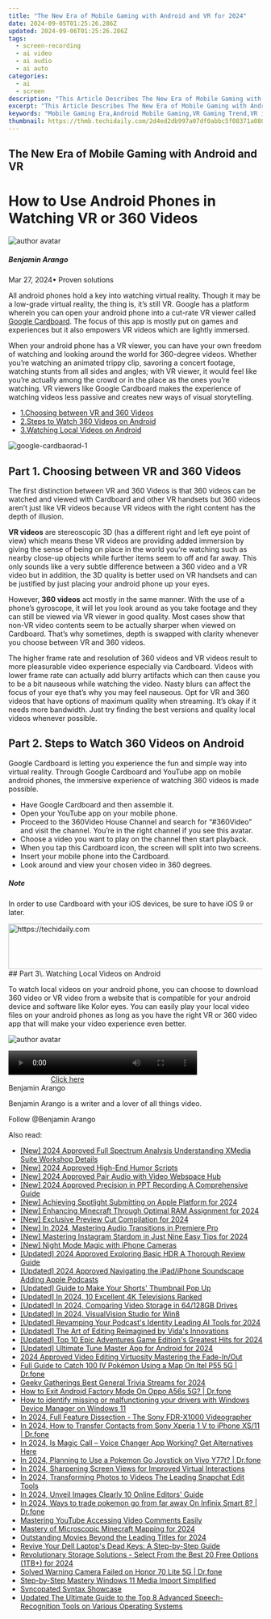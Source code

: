 ```yaml
---
title: "The New Era of Mobile Gaming with Android and VR for 2024"
date: 2024-09-05T01:25:26.286Z
updated: 2024-09-06T01:25:26.286Z
tags: 
  - screen-recording
  - ai video
  - ai audio
  - ai auto
categories: 
  - ai
  - screen
description: "This Article Describes The New Era of Mobile Gaming with Android and VR for 2024"
excerpt: "This Article Describes The New Era of Mobile Gaming with Android and VR for 2024"
keywords: "Mobile Gaming Era,Android Mobile Gaming,VR Gaming Trend,VR in Gaming,Android Gameplay,Gaming with VR,New Gaming Tech"
thumbnail: https://thmb.techidaily.com/2d4ed2db997a07df0abbc5f08371a080eeac3562475afaa223146d9d0657f5f7.jpg
---
```


## The New Era of Mobile Gaming with Android and VR

# How to Use Android Phones in Watching VR or 360 Videos

![author avatar](https://images.wondershare.com/filmora/article-images/benjamin-arango-author.jpg)

##### Benjamin Arango

 Mar 27, 2024• Proven solutions

All android phones hold a key into watching virtual reality. Though it may be a low-grade virtual reality, the thing is, it’s still VR. Google has a platform wherein you can open your android phone into a cut-rate VR viewer called [Google Cardboard](https://tools.techidaily.com/wondershare/filmora/download/). The focus of this app is mostly put on games and experiences but it also empowers VR videos which are lightly immersed.

When your android phone has a VR viewer, you can have your own freedom of watching and looking around the world for 360-degree videos. Whether you’re watching an animated trippy clip, savoring a concert footage, watching stunts from all sides and angles; with VR viewer, it would feel like you’re actually among the crowd or in the place as the ones you’re watching. VR viewers like Google Cardboard makes the experience of watching videos less passive and creates new ways of visual storytelling.

* [1.Choosing between VR and 360 Videos](#part1)
* [2.Steps to Watch 360 Videos on Android](#part2)
* [3.Watching Local Videos on Android](#part3)

![google-cardbaorad-1](https://images.wondershare.com/filmora/resource/google-cardbaorad-1.jpg)

## Part 1\. Choosing between VR and 360 Videos

The first distinction between VR and 360 Videos is that 360 videos can be watched and viewed with Cardboard and other VR handsets but 360 videos aren’t just like VR videos because VR videos with the right content has the depth of illusion.

**VR videos** are stereoscopic 3D (has a different right and left eye point of view) which means these VR videos are providing added immersion by giving the sense of being on place in the world you’re watching such as nearby close-up objects while further items seem to off and far away. This only sounds like a very subtle difference between a 360 video and a VR video but in addition, the 3D quality is better used on VR handsets and can be justified by just placing your android phone up your eyes.

However, **360 videos** act mostly in the same manner. With the use of a phone’s gyroscope, it will let you look around as you take footage and they can still be viewed via VR viewer in good quality. Most cases show that non-VR video contents seem to be actually sharper when viewed on Cardboard. That’s why sometimes, depth is swapped with clarity whenever you choose between VR and 360 videos.

The higher frame rate and resolution of 360 videos and VR videos result to more pleasurable video experience especially via Cardboard. Videos with lower frame rate can actually add blurry artifacts which can then cause you to be a bit nauseous while watching the video. Nasty blurs can affect the focus of your eye that’s why you may feel nauseous. Opt for VR and 360 videos that have options of maximum quality when streaming. It’s okay if it needs more bandwidth. Just try finding the best versions and quality local videos whenever possible.

## Part 2\. Steps to Watch 360 Videos on Android

Google Cardboard is letting you experience the fun and simple way into virtual reality. Through Google Cardboard and YouTube app on mobile android phones, the immersive experience of watching 360 videos is made possible.

* Have Google Cardboard and then assemble it.
* Open your YouTube app on your mobile phone.
* Proceed to the 360Video House Channel and search for “#360Video” and visit the channel. You’re in the right channel if you see this avatar.
* Choose a video you want to play on the channel then start playback.
* When you tap this Cardboard icon, the screen will split into two screens.
* Insert your mobile phone into the Cardboard.
* Look around and view your chosen video in 360 degrees.

##### Note

In order to use Cardboard with your iOS devices, be sure to have iOS 9 or later.

<!-- affiliate ads begin -->
<a href="https://appsumo.8odi.net/c/5597632/2068440/7443" target="_top" id="2068440">
  <img src="//a.impactradius-go.com/display-ad/7443-2068440" border="0" alt="https://techidaily.com" width="728" height="90"/>
</a>
<img height="0" width="0" src="https://appsumo.8odi.net/i/5597632/2068440/7443" style="position:absolute;visibility:hidden;" border="0" />
<!-- affiliate ads end -->
## Part 3\. Watching Local Videos on Android

To watch local videos on your android phone, you can choose to download 360 video or VR video from a website that is compatible for your android device and software like Kolor eyes. You can easily play your local video files on your android phones as long as you have the right VR or 360 video app that will make your video experience even better.

![author avatar](https://images.wondershare.com/filmora/article-images/benjamin-arango-author.jpg)

<!-- affiliate ads begin -->
<span id="1936838">
					<video width="374" height="48" style="cursor:pointer"
           poster="//a.impactradius-go.com/display-clicktoplayimage/1936838.png"
           onclick="if(!this.playClicked){this.play();this.setAttribute('controls',true);this.playClicked=true;}">
	   <source src="//a.impactradius-go.com/display-ad/18409-1936838">
	   <img src="//a.impactradius-go.com/display-clicktoplayimage/1936838.png" style="border: none; height: 100%; width: 100%; object-fit: contain">
	</video>
	<div style="width:234px;text-align:center"><a href="javascript:window.open(decodeURIComponent('https%3A%2F%2Fcoinrule.sjv.io%2Fc%2F5597632%2F1936838%2F18409'), '_blank');void(0);">Click here</a></div>
</span>
<img height="0" width="0" src="https://imp.pxf.io/i/5597632/1936838/18409" style="position:absolute;visibility:hidden;" border="0" />
<!-- affiliate ads end -->
Benjamin Arango

Benjamin Arango is a writer and a lover of all things video.

Follow @Benjamin Arango


<ins class="adsbygoogle"
     style="display:block"
     data-ad-format="autorelaxed"
     data-ad-client="ca-pub-7571918770474297"
     data-ad-slot="1223367746"></ins>



<ins class="adsbygoogle"
     style="display:block"
     data-ad-client="ca-pub-7571918770474297"
     data-ad-slot="8358498916"
     data-ad-format="auto"
     data-full-width-responsive="true"></ins>


<span class="atpl-alsoreadstyle">Also read:</span>
<div><ul>
<li><a href="https://fox-direct.techidaily.com/new-2024-approved-full-spectrum-analysis-understanding-xmedia-suite-workshop-details/"><u>[New] 2024 Approved  Full Spectrum Analysis  Understanding XMedia Suite Workshop Details</u></a></li>
<li><a href="https://fox-direct.techidaily.com/new-2024-approved-high-end-humor-scripts/"><u>[New] 2024 Approved  High-End Humor Scripts</u></a></li>
<li><a href="https://fox-direct.techidaily.com/new-2024-approved-pair-audio-with-video-webspace-hub/"><u>[New] 2024 Approved  Pair Audio with Video Webspace Hub</u></a></li>
<li><a href="https://screen-capture.techidaily.com/new-2024-approved-precision-in-ppt-recording-a-comprehensive-guide/"><u>[New] 2024 Approved  Precision in PPT Recording  A Comprehensive Guide</u></a></li>
<li><a href="https://fox-direct.techidaily.com/new-achieving-spotlight-submitting-on-apple-platform-for-2024/"><u>[New] Achieving Spotlight  Submitting on Apple Platform for 2024</u></a></li>
<li><a href="https://screen-recording.techidaily.com/new-enhancing-minecraft-through-optimal-ram-assignment-for-2024/"><u>[New] Enhancing Minecraft Through Optimal RAM Assignment for 2024</u></a></li>
<li><a href="https://fox-direct.techidaily.com/new-exclusive-preview-cut-compilation-for-2024/"><u>[New] Exclusive Preview Cut Compilation for 2024</u></a></li>
<li><a href="https://fox-direct.techidaily.com/new-in-2024-mastering-audio-transitions-in-premiere-pro/"><u>[New] In 2024, Mastering Audio Transitions in Premiere Pro</u></a></li>
<li><a href="https://fox-direct.techidaily.com/new-mastering-instagram-stardom-in-just-nine-easy-tips-for-2024/"><u>[New] Mastering Instagram Stardom in Just Nine Easy Tips for 2024</u></a></li>
<li><a href="https://fox-direct.techidaily.com/new-night-mode-magic-with-iphone-cameras/"><u>[New] Night Mode Magic with iPhone Cameras</u></a></li>
<li><a href="https://fox-direct.techidaily.com/updated-2024-approved-exploring-basic-hdr-a-thorough-review-guide/"><u>[Updated] 2024 Approved  Exploring Basic HDR  A Thorough Review Guide</u></a></li>
<li><a href="https://fox-direct.techidaily.com/updated-2024-approved-navigating-the-ipadiphone-soundscape-adding-apple-podcasts/"><u>[Updated] 2024 Approved  Navigating the iPad/iPhone Soundscape  Adding Apple Podcasts</u></a></li>
<li><a href="https://facebook-video-footage.techidaily.com/updated-guide-to-make-your-shorts-thumbnail-pop-up/"><u>[Updated] Guide to Make Your Shorts' Thumbnail Pop Up</u></a></li>
<li><a href="https://fox-direct.techidaily.com/updated-in-2024-10-excellent-4k-televisions-ranked/"><u>[Updated] In 2024, 10 Excellent 4K Televisions Ranked</u></a></li>
<li><a href="https://fox-direct.techidaily.com/updated-in-2024-comparing-video-storage-in-64128gb-drives/"><u>[Updated] In 2024, Comparing Video Storage in 64/128GB Drives</u></a></li>
<li><a href="https://fox-direct.techidaily.com/updated-in-2024-visualvision-studio-for-win8/"><u>[Updated] In 2024, VisualVision Studio for Win8</u></a></li>
<li><a href="https://fox-direct.techidaily.com/updated-revamping-your-podcasts-identity-leading-ai-tools-for-2024/"><u>[Updated] Revamping Your Podcast's Identity  Leading AI Tools for 2024</u></a></li>
<li><a href="https://some-skills.techidaily.com/updated-the-art-of-editing-reimagined-by-vidas-innovations/"><u>[Updated] The Art of Editing Reimagined by Vida's Innovations</u></a></li>
<li><a href="https://screen-recording.techidaily.com/updated-top-10-epic-adventures-game-editions-greatest-hits-for-2024/"><u>[Updated] Top 10 Epic Adventures  Game Edition's Greatest Hits for 2024</u></a></li>
<li><a href="https://fox-direct.techidaily.com/updated-ultimate-tune-master-app-for-android-for-2024/"><u>[Updated] Ultimate Tune Master App for Android for 2024</u></a></li>
<li><a href="https://fox-friendly.techidaily.com/2024-approved-video-editing-virtuosity-mastering-the-fade-inout/"><u>2024 Approved  Video Editing Virtuosity  Mastering the Fade-In/Out</u></a></li>
<li><a href="https://android-pokemon-go.techidaily.com/full-guide-to-catch-100-iv-pokemon-using-a-map-on-itel-p55-5g-drfone-by-drfone-virtual-android/"><u>Full Guide to Catch 100 IV Pokémon Using a Map On Itel P55 5G | Dr.fone</u></a></li>
<li><a href="https://fox-direct.techidaily.com/geeky-gatherings-best-general-trivia-streams-for-2024/"><u>Geeky Gatherings  Best General Trivia Streams for 2024</u></a></li>
<li><a href="https://change-location.techidaily.com/how-to-exit-android-factory-mode-on-oppo-a56s-5g-drfone-by-drfone-fix-android-problems-fix-android-problems/"><u>How to Exit Android Factory Mode On Oppo A56s 5G? | Dr.fone</u></a></li>
<li><a href="https://blog-min.techidaily.com/how-to-identify-missing-or-malfunctioning-your-drivers-with-windows-device-manager-on-windows-11-by-drivereasy-guide/"><u>How to identify missing or malfunctioning your drivers with Windows Device Manager on Windows 11</u></a></li>
<li><a href="https://some-techniques.techidaily.com/in-2024-full-feature-dissection-the-sony-fdr-x1000-videographer/"><u>In 2024, Full Feature Dissection - The Sony FDR-X1000 Videographer</u></a></li>
<li><a href="https://android-transfer.techidaily.com/in-2024-how-to-transfer-contacts-from-sony-xperia-1-v-to-iphone-xs11-drfone-by-drfone-transfer-from-android-transfer-from-android/"><u>In 2024, How to Transfer Contacts from Sony Xperia 1 V to iPhone XS/11 | Dr.fone</u></a></li>
<li><a href="https://fox-direct.techidaily.com/in-2024-is-magic-call-voice-changer-app-working-get-alternatives-here/"><u>In 2024, Is Magic Call – Voice Changer App Working? Get Alternatives Here</u></a></li>
<li><a href="https://change-location.techidaily.com/in-2024-planning-to-use-a-pokemon-go-joystick-on-vivo-y77t-drfone-by-drfone-virtual-android/"><u>In 2024, Planning to Use a Pokemon Go Joystick on Vivo Y77t? | Dr.fone</u></a></li>
<li><a href="https://fox-direct.techidaily.com/in-2024-sharpening-screen-views-for-improved-virtual-interactions/"><u>In 2024, Sharpening Screen Views for Improved Virtual Interactions</u></a></li>
<li><a href="https://snapchat-videos.techidaily.com/in-2024-transforming-photos-to-videos-the-leading-snapchat-edit-tools/"><u>In 2024, Transforming Photos to Videos  The Leading Snapchat Edit Tools</u></a></li>
<li><a href="https://fox-direct.techidaily.com/in-2024-unveil-images-clearly-10-online-editors-guide/"><u>In 2024, Unveil Images Clearly  10 Online Editors' Guide</u></a></li>
<li><a href="https://android-pokemon-go.techidaily.com/in-2024-ways-to-trade-pokemon-go-from-far-away-on-infinix-smart-8-drfone-by-drfone-virtual-android/"><u>In 2024, Ways to trade pokemon go from far away On Infinix Smart 8? | Dr.fone</u></a></li>
<li><a href="https://article-knowledge.techidaily.com/mastering-youtube-accessing-video-comments-easily/"><u>Mastering YouTube  Accessing Video Comments Easily</u></a></li>
<li><a href="https://fox-direct.techidaily.com/mastery-of-microscopic-minecraft-mapping-for-2024/"><u>Mastery of Microscopic Minecraft Mapping for 2024</u></a></li>
<li><a href="https://facebook-record-videos.techidaily.com/outstanding-movies-beyond-the-leading-titles-for-2024/"><u>Outstanding Movies Beyond the Leading Titles for 2024</u></a></li>
<li><a href="https://common-error.techidaily.com/revive-your-dell-laptops-dead-keys-a-step-by-step-guide/"><u>Revive Your Dell Laptop's Dead Keys: A Step-by-Step Guide</u></a></li>
<li><a href="https://fox-direct.techidaily.com/revolutionary-storage-solutions-select-from-the-best-20-free-options-1tbplus-for-2024/"><u>Revolutionary Storage Solutions - Select From the Best 20 Free Options (1TB+) for 2024</u></a></li>
<li><a href="https://fix-guide.techidaily.com/solved-warning-camera-failed-on-honor-70-lite-5g-drfone-by-drfone-fix-android-problems-fix-android-problems/"><u>Solved Warning Camera Failed on Honor 70 Lite 5G | Dr.fone</u></a></li>
<li><a href="https://fox-direct.techidaily.com/step-by-step-mastery-windows-11-media-import-simplified/"><u>Step-by-Step Mastery  Windows 11 Media Import Simplified</u></a></li>
<li><a href="https://fox-direct.techidaily.com/syncopated-syntax-showcase/"><u>Syncopated Syntax Showcase</u></a></li>
<li><a href="https://voice-adjusting.techidaily.com/updated-the-ultimate-guide-to-the-top-8-advanced-speech-recognition-tools-on-various-operating-systems/"><u>Updated The Ultimate Guide to the Top 8 Advanced Speech-Recognition Tools on Various Operating Systems</u></a></li>
</ul></div>
